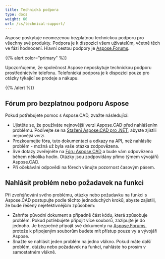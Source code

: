 ```yaml
---
title: Technická podpora
type: docs
weight: 60
url: /cs/technical-support/
---
```


Aspose poskytuje neomezenou bezplatnou technickou podporu pro všechny své produkty. Podpora je k dispozici všem uživatelům, včetně těch ve fázi hodnocení. Hlavní cestou podpory je [Aspose.Forums](https://forum.aspose.com/c/cad/19).

{{% alert color="primary" %}} 

Upozorňujeme, že společnost Aspose neposkytuje technickou podporu prostřednictvím telefonu. Telefonická podpora je k dispozici pouze pro otázky týkající se prodeje a nákupu.

{{% /alert %}}

## **Fórum pro bezplatnou podporu Aspose**
Pokud potřebujete pomoc s Aspose.CAD, zvažte následující:

- Ujistěte se, že používáte nejnovější verzi Aspose.CAD před nahlášením problému. Podívejte se na [Stažení Aspose.CAD pro .NET](https://www.nuget.org/packages/Aspose.CAD), abyste zjistili nejnovější verzi.
- Prozkoumejte fóra, tuto dokumentaci a odkazy na API, než nahlásíte problém - možná už byla vaše otázka zodpovězena.
- Své dotazy zveřejněte na [Fóru Aspose.CAD](https://forum.aspose.com/c/cad/19) a bude vám odpovězeno během několika hodin. Otázky jsou zodpovídány přímo týmem vývojářů Aspose.CAD.
- Při očekávání odpovědi na fórech věnujte pozornost časovým pásem.

## **Nahlásit problém nebo požadavek na funkci**
Při zveřejňování svého problému, otázky nebo požadavku na funkci s Aspose.CAD postupujte podle těchto jednoduchých kroků, abyste zajistili, že bude řešený nejefektivnějším způsobem:

- Zahrňte původní dokument a případně část kódu, která způsobuje problém.
Pokud potřebujete připojit více souborů, zazipujte je do jednoho. Je bezpečné připojit své dokumenty na [Aspose.Forums](https://forum.aspose.com/c/cad/19), protože k připojeným souborům budete mít přístup pouze vy a vývojáři Aspose. 
- Snažte se nahlásit jeden problém na jedno vlákno. Pokud máte další problém, otázku nebo požadavek na funkci, nahláste ho prosím v samostatném vlákně.
